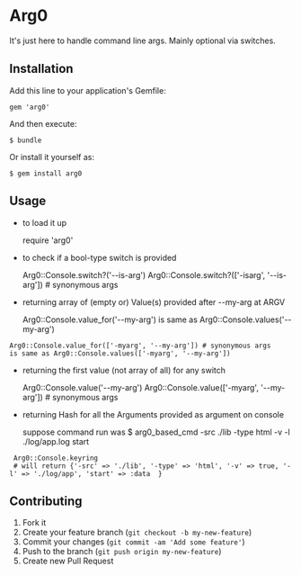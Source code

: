 # Arg0

It's just here to handle command line args. Mainly optional via switches.

## Installation

Add this line to your application's Gemfile:

    gem 'arg0'

And then execute:

    $ bundle

Or install it yourself as:

    $ gem install arg0

## Usage

* to load it up

    require 'arg0'

* to check if a bool-type switch is provided

    Arg0::Console.switch?('--is-arg')
    Arg0::Console.switch?(['-isarg', '--is-arg']) # synonymous args

* returning array of (empty or) Value(s) provided after --my-arg at ARGV

    Arg0::Console.value_for('--my-arg')
    is same as Arg0::Console.values('--my-arg')

>

    Arg0::Console.value_for(['-myarg', '--my-arg']) # synonymous args
    is same as Arg0::Console.values(['-myarg', '--my-arg'])


* returning the first value (not array of all) for any switch

    Arg0::Console.value('--my-arg')
    Arg0::Console.value(['-myarg', '--my-arg']) # synonymous args


* returning Hash for all the Arguments provided as argument on console

     suppose command run was
     $ arg0_based_cmd -src ./lib -type html -v -l ./log/app.log start

>

     Arg0::Console.keyring
     # will return {'-src' => './lib', '-type' => 'html', '-v' => true, '-l' => './log/app', 'start' => :data  }


## Contributing

1. Fork it
2. Create your feature branch (`git checkout -b my-new-feature`)
3. Commit your changes (`git commit -am 'Add some feature'`)
4. Push to the branch (`git push origin my-new-feature`)
5. Create new Pull Request
